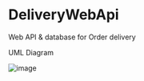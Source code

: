 # DeliveryWebApi
Web API & database for Order delivery

UML Diagram

![image](https://user-images.githubusercontent.com/90777339/172633191-1a3c9047-43fa-4ee0-9eab-6852c7351fd7.png)

